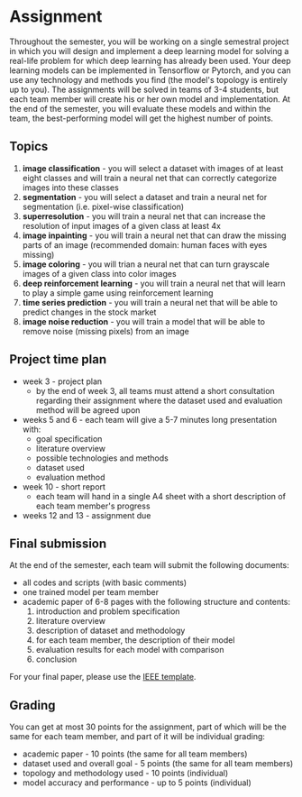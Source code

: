 # Assignment

Throughout the semester, you will be working on a single semestral project in which you will design and implement a deep learning model for solving a real-life problem for which deep learning has already been used. Your deep learning models can be implemented in Tensorflow or Pytorch, and you can use any technology and methods you find (the model's topology is entirely up to you). The assignments will be solved in teams of 3-4 students, but each team member will create his or her own model and implementation. At the end of the semester, you will evaluate these models and within the team, the best-performing model will get the highest number of points.

## Topics
 1. **image classification** - you will select a dataset with images of at least eight classes and will train a neural net that can correctly categorize images into these classes
 2. **segmentation** - you will select a dataset and train a neural net for segmentation (i.e. pixel-wise classification)
 3. **superresolution** - you will train a neural net that can increase the resolution of input images of a given class at least 4x
 4. **image inpainting** - you will train a neural net that can draw the missing parts of an image (recommended domain: human faces with eyes missing)
 5. **image coloring** - you will trian a neural net that can turn grayscale images of a given class into color images
 6. **deep reinforcement learning** - you will train a neural net that will learn to play a simple game using reinforcement learning
 7. **time series prediction** - you will train a neural net that will be able to predict changes in the stock market
 8. **image noise reduction** - you will train a model that will be able to remove noise (missing pixels) from an image

## Project time plan
- week 3 - project plan
    - by the end of week 3, all teams must attend a short consultation regarding their assignment where the dataset used and evaluation method will be agreed upon
- weeks 5 and 6 - each team will give a 5-7 minutes long presentation with:
    - goal specification
    - literature overview
    - possible technologies and methods
    - dataset used
    - evaluation method
- week 10 - short report
    - each team will hand in a single A4 sheet with a short description of each team member's progress
- weeks 12 and 13 - assignment due

## Final submission
At the end of the semester, each team will submit the following documents:

- all codes and scripts (with basic comments)
- one trained model per team member
- academic paper of 6-8 pages with the following structure and contents:
    1. introduction and problem specification
    2. literature overview
    3. description of dataset and methodology
    4. for each team member, the description of their model
    5. evaluation results for each model with comparison
    6. conclusion

For your final paper, please use the [IEEE template](https://www.ieee.org/conferences/publishing/templates.html).

## Grading
You can get at most 30 points for the assignment, part of which will be the same for each team member, and part of it will be individual grading:

- academic paper - 10 points (the same for all team members)
- dataset used and overall goal - 5 points (the same for all team members)
- topology and methodology used - 10 points (individual)
- model accuracy and performance - up to 5 points (individual)